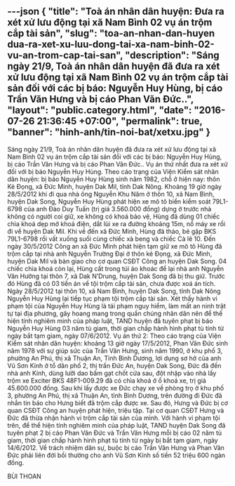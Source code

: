 ---json
{
    "title": "Toà án nhân dân huyện: Đưa ra xét xử lưu động tại xã Nam Bình 02 vụ án trộm cắp tài sản",
    "slug": "toa-an-nhan-dan-huyen dua-ra-xet-xu-luu-dong-tai-xa-nam-binh-02-vu-an-trom-cap-tai-san",
    "description": "Sáng ngày 21/9, Toà án nhân dân huyện đã đưa ra xét xử lưu động tại xã Nam Bình 02 vụ án trộm cắp tài sản đối với các bị báo: Nguyễn Huy Hùng, bị cáo Trần Văn Hưng và bị cáo Phan Văn Đức..",
    "layout": "public.category.html",
    "date": "2016-07-26 21:36:45 +07:00",
    "permalink": true,
    "banner": "hinh-anh/tin-noi-bat/xetxu.jpg"
}
---
Sáng ngày 21/9, Toà án nhân dân huyện đã đưa ra xét xử lưu động tại xã Nam Bình 02 vụ án trộm cắp tài sản đối với các bị báo: Nguyễn Huy Hùng, bị cáo Trần Văn Hưng và bị cáo Phan Văn Đức..
Vụ án thứ nhất đưa ra xét xử đối với bị báo Nguyễn Huy Hùng. Theo cáo trạng của Viện Kiểm sát nhân dân huyện: bị báo Nguyễn Huy Hùng sinh năm 1982, chỗ ở hiện nay: thôn Kẻ Đọng, xã Đức Minh, huyện Dak Mil, tỉnh Dak Nông. Khoảng 19 giờ ngày 28/5/2012 khi đi qua nhà ông Nguyễn Khu Năm ở thôn 10, xã Nam Bình, huyện Dak Song, Nguyễn Huy Hùng phát hiện xe mô tô biển kiểm soát 79L1-6798 của anh Đào Duy Tuấn (trị giá 3.560.000 đồng) dựng ở trước nhà không có người coi giữ, xe không có khoá bảo vệ, Hùng đã dùng 01 chiếc chìa khoá dẹp mở khoá điện, dắt lùi xe ra đường khoảng 15m, nổ máy xe rồi đi về huyện Dak Mil. Khi về đến xã Đức Minh, Hùng đã tháo, bẻ gập BKS 79L1-6798 rồi vất xuống suối cùng chiếc xà beng và chiếc Cà lê 10. Đến ngày 30/5/2012 Công an xã Đức Minh phát hiện tạm giữ xe mô tô Hùng đã trộm cắp tại nhà anh Nguyễn Trường Đại ở thôn kẻ Đọng, xã Đức Minh, huyện Dak Mil và bàn giao cho cơ quan CSĐT Công an huyện Dak Song. 04 chiếc chìa khoá còn lại, Hùng cất trong túi áo khoác để lại nhà anh Nguyễn Văn Hưởng tại thôn 7, xã Dak N’Drung, huyện Dak Song đã bị thu giữ.
Trước đó Hùng đã có 03 tiền án về tội trộm cắp tài sản, chưa được xoá án tích. Ngày 28/5/2012 tại thôn 10, xã Nam Bình, huyện Dak Song, tỉnh Dak Nông Nguyễn Huy Hùng lại tiếp tục phạm tội trộm cắp tài sản. Xét thấy hành vi phạm tội của Nguyễn Huy Hùng là tái phạm nguy hiểm, làm mất an ninh trật tự tại địa phương, gây hoang mang trong quần chúng nhân dân nên để thể hiện tính nghiêm minh của pháp luật, TAND huyện đã tuyên phạt bị báo Nguyễn Huy Hùng 03 năm tù giam, thời gian chấp hành hình phạt tù tính từ ngày bắt tạm giam, ngày 07/6/2012.
Vụ án thứ 2: Theo cáo trạng của Viện Kiểm sát nhân dân huyện: khoảng 13 giờ ngày 17/5/2012, Phan Văn Đức sinh năm 1978 với sự giúp sức của Trần Văn Hưng, sinh năm 1990, ở khu phố 3, phường An Phú, thị xã Thuận An, Tỉnh Bình Dương, lợi dụng sơ hở của anh Vũ Sơn Kính ở tổ dân phố 2, thị trấn Đức An, huyện Dak Song, Đức đã đến nhà anh Kính, dùng lưỡi dao bấm gạt chốt cửa sau, đột nhập vào nhà lấy trộm xe Exciter BKS 48F1-009.29 đã có chìa khoá ở ổ khoá xe, trị giá 45.600.000 đồng. Sau khi lấy được xe Đức chạy xe về phòng trọ ở khu phố 3, phường An Phú, thị xã Thuận An, tỉnh Bình Dương, trên đường đi Đức đã nhắn tin báo cho Hưng biết đã trộm cắp được xe. Sau đó, Hưng và Đức bị cơ quan CSĐT Công an huyện phát hiện, triệu tập. Tại cơ quan CSĐT Hưng và Đức đã thừa nhận hành vi trộm cắp tài sản của mình. Với hành vi phạm tội trên, để thể hiện tính nghiêm minh của pháp luật, TAND huyện Dak Song đã tuyên phạt 2 bị cáo Phan Văn Đức và Trần Văn Hưng mỗi bị cáo 02 năm tù giam, thời gian chấp hành hình phạt tù tính từ ngày bị bắt tạm giam, ngày 14/6/2012. Về trách nhiệm dân sự, buộc bị cáo Trần Văn Hưng và Phan Văn Đức phải liên đới bồi thường cho anh Vũ Sơn Kính số tiền 52 triệu 600 ngàn đồng.
 
BÙI THOAN